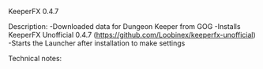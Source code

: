 KeeperFX 0.4.7

Description:
-Downloaded data for Dungeon Keeper from GOG
-Installs KeeperFX Unofficial 0.4.7 (https://github.com/Loobinex/keeperfx-unofficial)
-Starts the Launcher after installation to make settings

Technical notes:
